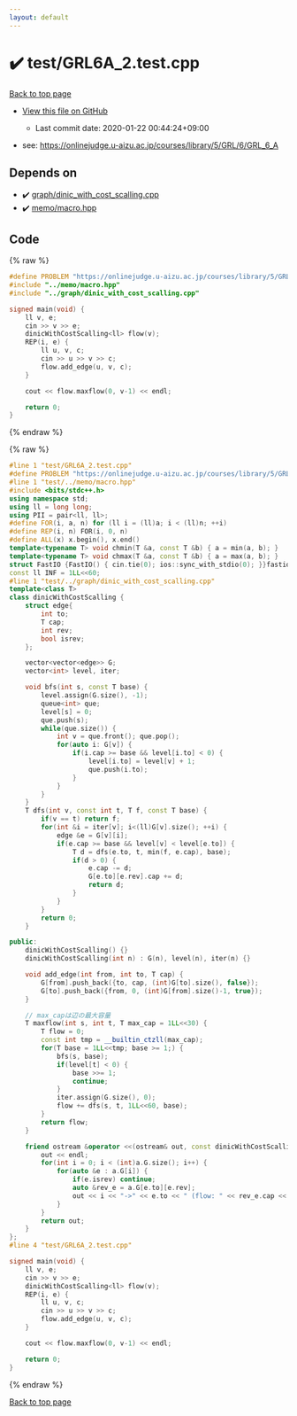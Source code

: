 ```yaml
---
layout: default
---
```


<!-- mathjax config similar to math.stackexchange -->
<script type="text/javascript" async
  src="https://cdnjs.cloudflare.com/ajax/libs/mathjax/2.7.5/MathJax.js?config=TeX-MML-AM_CHTML">
</script>
<script type="text/x-mathjax-config">
  MathJax.Hub.Config({
    TeX: { equationNumbers: { autoNumber: "AMS" }},
    tex2jax: {
      inlineMath: [ ['$','$'] ],
      processEscapes: true
    },
    "HTML-CSS": { matchFontHeight: false },
    displayAlign: "left",
    displayIndent: "2em"
  });
</script>

<script type="text/javascript" src="https://cdnjs.cloudflare.com/ajax/libs/jquery/3.4.1/jquery.min.js"></script>
<script src="https://cdn.jsdelivr.net/npm/jquery-balloon-js@1.1.2/jquery.balloon.min.js" integrity="sha256-ZEYs9VrgAeNuPvs15E39OsyOJaIkXEEt10fzxJ20+2I=" crossorigin="anonymous"></script>
<script type="text/javascript" src="../../assets/js/copy-button.js"></script>
<link rel="stylesheet" href="../../assets/css/copy-button.css" />


# :heavy_check_mark: test/GRL6A_2.test.cpp

<a href="../../index.html">Back to top page</a>

* <a href="{{ site.github.repository_url }}/blob/master/test/GRL6A_2.test.cpp">View this file on GitHub</a>
    - Last commit date: 2020-01-22 00:44:24+09:00


* see: <a href="https://onlinejudge.u-aizu.ac.jp/courses/library/5/GRL/6/GRL_6_A">https://onlinejudge.u-aizu.ac.jp/courses/library/5/GRL/6/GRL_6_A</a>


## Depends on

* :heavy_check_mark: <a href="../../library/graph/dinic_with_cost_scalling.cpp.html">graph/dinic_with_cost_scalling.cpp</a>
* :heavy_check_mark: <a href="../../library/memo/macro.hpp.html">memo/macro.hpp</a>


## Code

<a id="unbundled"></a>
{% raw %}
```cpp
#define PROBLEM "https://onlinejudge.u-aizu.ac.jp/courses/library/5/GRL/6/GRL_6_A"
#include "../memo/macro.hpp"
#include "../graph/dinic_with_cost_scalling.cpp"

signed main(void) {
    ll v, e;
    cin >> v >> e;
    dinicWithCostScalling<ll> flow(v);
    REP(i, e) {
        ll u, v, c;
        cin >> u >> v >> c;
        flow.add_edge(u, v, c);
    }

    cout << flow.maxflow(0, v-1) << endl;

    return 0;
}
```
{% endraw %}

<a id="bundled"></a>
{% raw %}
```cpp
#line 1 "test/GRL6A_2.test.cpp"
#define PROBLEM "https://onlinejudge.u-aizu.ac.jp/courses/library/5/GRL/6/GRL_6_A"
#line 1 "test/../memo/macro.hpp"
#include <bits/stdc++.h>
using namespace std;
using ll = long long;
using PII = pair<ll, ll>;
#define FOR(i, a, n) for (ll i = (ll)a; i < (ll)n; ++i)
#define REP(i, n) FOR(i, 0, n)
#define ALL(x) x.begin(), x.end()
template<typename T> void chmin(T &a, const T &b) { a = min(a, b); }
template<typename T> void chmax(T &a, const T &b) { a = max(a, b); }
struct FastIO {FastIO() { cin.tie(0); ios::sync_with_stdio(0); }}fastiofastio;
const ll INF = 1LL<<60;
#line 1 "test/../graph/dinic_with_cost_scalling.cpp"
template<class T>
class dinicWithCostScalling {
    struct edge{
        int to;
        T cap;
        int rev;
        bool isrev;
    };

    vector<vector<edge>> G;
    vector<int> level, iter;

    void bfs(int s, const T base) {
        level.assign(G.size(), -1);
        queue<int> que;
        level[s] = 0;
        que.push(s);
        while(que.size()) {
            int v = que.front(); que.pop();
            for(auto i: G[v]) {
                if(i.cap >= base && level[i.to] < 0) {
                    level[i.to] = level[v] + 1;
                    que.push(i.to);
                }
            }
        }
    }
    T dfs(int v, const int t, T f, const T base) {
        if(v == t) return f;
        for(int &i = iter[v]; i<(ll)G[v].size(); ++i) {
            edge &e = G[v][i];
            if(e.cap >= base && level[v] < level[e.to]) {
                T d = dfs(e.to, t, min(f, e.cap), base);
                if(d > 0) {
                    e.cap -= d;
                    G[e.to][e.rev].cap += d;
                    return d;
                }
            }
        }
        return 0;
    }

public:
    dinicWithCostScalling() {}
    dinicWithCostScalling(int n) : G(n), level(n), iter(n) {}

    void add_edge(int from, int to, T cap) {
        G[from].push_back({to, cap, (int)G[to].size(), false});
        G[to].push_back({from, 0, (int)G[from].size()-1, true});
    }

    // max_capは辺の最大容量
    T maxflow(int s, int t, T max_cap = 1LL<<30) {
        T flow = 0;
        const int tmp = __builtin_ctzll(max_cap);
        for(T base = 1LL<<tmp; base >= 1;) {
            bfs(s, base);
            if(level[t] < 0) {
                base >>= 1;
                continue;
            }
            iter.assign(G.size(), 0);
            flow += dfs(s, t, 1LL<<60, base);
        }
        return flow;
    }

    friend ostream &operator <<(ostream& out, const dinicWithCostScalling& a){
        out << endl;
        for(int i = 0; i < (int)a.G.size(); i++) {
            for(auto &e : a.G[i]) {
                if(e.isrev) continue;
                auto &rev_e = a.G[e.to][e.rev];
                out << i << "->" << e.to << " (flow: " << rev_e.cap << "/" << e.cap + rev_e.cap << ")" << endl;
            }
        }
        return out;
    }
};
#line 4 "test/GRL6A_2.test.cpp"

signed main(void) {
    ll v, e;
    cin >> v >> e;
    dinicWithCostScalling<ll> flow(v);
    REP(i, e) {
        ll u, v, c;
        cin >> u >> v >> c;
        flow.add_edge(u, v, c);
    }

    cout << flow.maxflow(0, v-1) << endl;

    return 0;
}

```
{% endraw %}

<a href="../../index.html">Back to top page</a>

